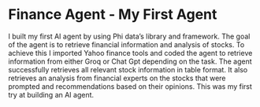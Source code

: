 # Finance Agent - My First Agent

I built my first AI agent by using Phi data’s library and framework. The goal of the agent is to retrieve financial information and analysis of stocks. 
To achieve this I imported Yahoo finance tools and coded the agent to retrieve information from either Groq or Chat Gpt depending on the task. The agent successfully retrieves all relevant stock information in table format. It also retrieves an analysis from financial experts on the stocks that were prompted and recommendations based on their opinions. 
This was my first try at building an AI agent. 




